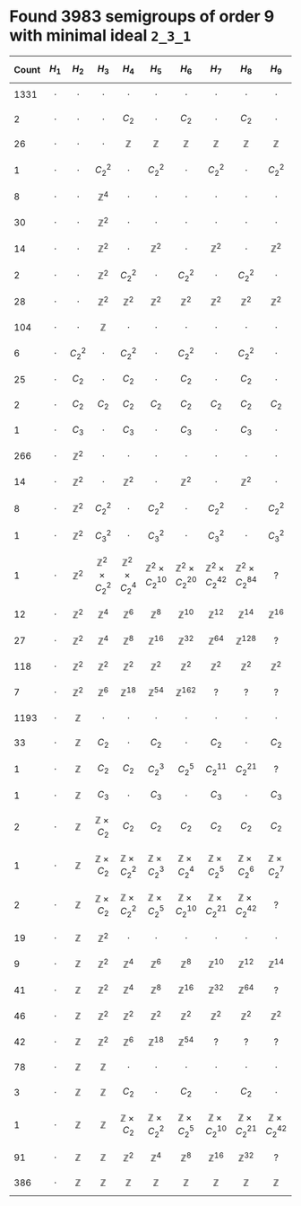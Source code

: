 # Found 3983 semigroups of order 9 with minimal ideal `2_3_1`


Count | $$H_{1}$$ | $$H_{2}$$ | $$H_{3}$$ | $$H_{4}$$ | $$H_{5}$$ | $$H_{6}$$ | $$H_{7}$$ | $$H_{8}$$ | $$H_{9}$$ | $$H_{10}$$
-- | -- | -- | -- | -- | -- | -- | -- | -- | -- | --
1331 | $$\cdot$$ | $$\cdot$$ | $$\cdot$$ | $$\cdot$$ | $$\cdot$$ | $$\cdot$$ | $$\cdot$$ | $$\cdot$$ | $$\cdot$$ | $$\cdot$$
2 | $$\cdot$$ | $$\cdot$$ | $$\cdot$$ | $$C_{2}$$ | $$\cdot$$ | $$C_{2}$$ | $$\cdot$$ | $$C_{2}$$ | $$\cdot$$ | $$C_{2}$$
26 | $$\cdot$$ | $$\cdot$$ | $$\cdot$$ | $$\mathbb{Z}$$ | $$\mathbb{Z}$$ | $$\mathbb{Z}$$ | $$\mathbb{Z}$$ | $$\mathbb{Z}$$ | $$\mathbb{Z}$$ | $$\mathbb{Z}$$
1 | $$\cdot$$ | $$\cdot$$ | $$C_{2}^{2}$$ | $$\cdot$$ | $$C_{2}^{2}$$ | $$\cdot$$ | $$C_{2}^{2}$$ | $$\cdot$$ | $$C_{2}^{2}$$ | $$\cdot$$
8 | $$\cdot$$ | $$\cdot$$ | $$\mathbb{Z}^{4}$$ | $$\cdot$$ | $$\cdot$$ | $$\cdot$$ | $$\cdot$$ | $$\cdot$$ | $$\cdot$$ | $$\cdot$$
30 | $$\cdot$$ | $$\cdot$$ | $$\mathbb{Z}^{2}$$ | $$\cdot$$ | $$\cdot$$ | $$\cdot$$ | $$\cdot$$ | $$\cdot$$ | $$\cdot$$ | $$\cdot$$
14 | $$\cdot$$ | $$\cdot$$ | $$\mathbb{Z}^{2}$$ | $$\cdot$$ | $$\mathbb{Z}^{2}$$ | $$\cdot$$ | $$\mathbb{Z}^{2}$$ | $$\cdot$$ | $$\mathbb{Z}^{2}$$ | $$\cdot$$
2 | $$\cdot$$ | $$\cdot$$ | $$\mathbb{Z}^{2}$$ | $$C_{2}^{2}$$ | $$\cdot$$ | $$C_{2}^{2}$$ | $$\cdot$$ | $$C_{2}^{2}$$ | $$\cdot$$ | $$C_{2}^{2}$$
28 | $$\cdot$$ | $$\cdot$$ | $$\mathbb{Z}^{2}$$ | $$\mathbb{Z}^{2}$$ | $$\mathbb{Z}^{2}$$ | $$\mathbb{Z}^{2}$$ | $$\mathbb{Z}^{2}$$ | $$\mathbb{Z}^{2}$$ | $$\mathbb{Z}^{2}$$ | $$\mathbb{Z}^{2}$$
104 | $$\cdot$$ | $$\cdot$$ | $$\mathbb{Z}$$ | $$\cdot$$ | $$\cdot$$ | $$\cdot$$ | $$\cdot$$ | $$\cdot$$ | $$\cdot$$ | $$\cdot$$
6 | $$\cdot$$ | $$C_{2}^{2}$$ | $$\cdot$$ | $$C_{2}^{2}$$ | $$\cdot$$ | $$C_{2}^{2}$$ | $$\cdot$$ | $$C_{2}^{2}$$ | $$\cdot$$ | $$C_{2}^{2}$$
25 | $$\cdot$$ | $$C_{2}$$ | $$\cdot$$ | $$C_{2}$$ | $$\cdot$$ | $$C_{2}$$ | $$\cdot$$ | $$C_{2}$$ | $$\cdot$$ | $$C_{2}$$
2 | $$\cdot$$ | $$C_{2}$$ | $$C_{2}$$ | $$C_{2}$$ | $$C_{2}$$ | $$C_{2}$$ | $$C_{2}$$ | $$C_{2}$$ | $$C_{2}$$ | $$C_{2}$$
1 | $$\cdot$$ | $$C_{3}$$ | $$\cdot$$ | $$C_{3}$$ | $$\cdot$$ | $$C_{3}$$ | $$\cdot$$ | $$C_{3}$$ | $$\cdot$$ | $$C_{3}$$
266 | $$\cdot$$ | $$\mathbb{Z}^{2}$$ | $$\cdot$$ | $$\cdot$$ | $$\cdot$$ | $$\cdot$$ | $$\cdot$$ | $$\cdot$$ | $$\cdot$$ | $$\cdot$$
14 | $$\cdot$$ | $$\mathbb{Z}^{2}$$ | $$\cdot$$ | $$\mathbb{Z}^{2}$$ | $$\cdot$$ | $$\mathbb{Z}^{2}$$ | $$\cdot$$ | $$\mathbb{Z}^{2}$$ | $$\cdot$$ | $$\mathbb{Z}^{2}$$
8 | $$\cdot$$ | $$\mathbb{Z}^{2}$$ | $$C_{2}^{2}$$ | $$\cdot$$ | $$C_{2}^{2}$$ | $$\cdot$$ | $$C_{2}^{2}$$ | $$\cdot$$ | $$C_{2}^{2}$$ | $$\cdot$$
1 | $$\cdot$$ | $$\mathbb{Z}^{2}$$ | $$C_{3}^{2}$$ | $$\cdot$$ | $$C_{3}^{2}$$ | $$\cdot$$ | $$C_{3}^{2}$$ | $$\cdot$$ | $$C_{3}^{2}$$ | $$\cdot$$
1 | $$\cdot$$ | $$\mathbb{Z}^{2}$$ | $$\mathbb{Z}^{2} \times C_{2}^{2}$$ | $$\mathbb{Z}^{2} \times C_{2}^{4}$$ | $$\mathbb{Z}^{2} \times C_{2}^{10}$$ | $$\mathbb{Z}^{2} \times C_{2}^{20}$$ | $$\mathbb{Z}^{2} \times C_{2}^{42}$$ | $$\mathbb{Z}^{2} \times C_{2}^{84}$$ | $$?$$ | $$?$$
12 | $$\cdot$$ | $$\mathbb{Z}^{2}$$ | $$\mathbb{Z}^{4}$$ | $$\mathbb{Z}^{6}$$ | $$\mathbb{Z}^{8}$$ | $$\mathbb{Z}^{10}$$ | $$\mathbb{Z}^{12}$$ | $$\mathbb{Z}^{14}$$ | $$\mathbb{Z}^{16}$$ | $$\mathbb{Z}^{18}$$
27 | $$\cdot$$ | $$\mathbb{Z}^{2}$$ | $$\mathbb{Z}^{4}$$ | $$\mathbb{Z}^{8}$$ | $$\mathbb{Z}^{16}$$ | $$\mathbb{Z}^{32}$$ | $$\mathbb{Z}^{64}$$ | $$\mathbb{Z}^{128}$$ | $$?$$ | $$?$$
118 | $$\cdot$$ | $$\mathbb{Z}^{2}$$ | $$\mathbb{Z}^{2}$$ | $$\mathbb{Z}^{2}$$ | $$\mathbb{Z}^{2}$$ | $$\mathbb{Z}^{2}$$ | $$\mathbb{Z}^{2}$$ | $$\mathbb{Z}^{2}$$ | $$\mathbb{Z}^{2}$$ | $$\mathbb{Z}^{2}$$
7 | $$\cdot$$ | $$\mathbb{Z}^{2}$$ | $$\mathbb{Z}^{6}$$ | $$\mathbb{Z}^{18}$$ | $$\mathbb{Z}^{54}$$ | $$\mathbb{Z}^{162}$$ | $$?$$ | $$?$$ | $$?$$ | $$?$$
1193 | $$\cdot$$ | $$\mathbb{Z}$$ | $$\cdot$$ | $$\cdot$$ | $$\cdot$$ | $$\cdot$$ | $$\cdot$$ | $$\cdot$$ | $$\cdot$$ | $$\cdot$$
33 | $$\cdot$$ | $$\mathbb{Z}$$ | $$C_{2}$$ | $$\cdot$$ | $$C_{2}$$ | $$\cdot$$ | $$C_{2}$$ | $$\cdot$$ | $$C_{2}$$ | $$\cdot$$
1 | $$\cdot$$ | $$\mathbb{Z}$$ | $$C_{2}$$ | $$C_{2}$$ | $$C_{2}^{3}$$ | $$C_{2}^{5}$$ | $$C_{2}^{11}$$ | $$C_{2}^{21}$$ | $$?$$ | $$?$$
1 | $$\cdot$$ | $$\mathbb{Z}$$ | $$C_{3}$$ | $$\cdot$$ | $$C_{3}$$ | $$\cdot$$ | $$C_{3}$$ | $$\cdot$$ | $$C_{3}$$ | $$\cdot$$
2 | $$\cdot$$ | $$\mathbb{Z}$$ | $$\mathbb{Z} \times C_{2}$$ | $$C_{2}$$ | $$C_{2}$$ | $$C_{2}$$ | $$C_{2}$$ | $$C_{2}$$ | $$C_{2}$$ | $$C_{2}$$
1 | $$\cdot$$ | $$\mathbb{Z}$$ | $$\mathbb{Z} \times C_{2}$$ | $$\mathbb{Z} \times C_{2}^{2}$$ | $$\mathbb{Z} \times C_{2}^{3}$$ | $$\mathbb{Z} \times C_{2}^{4}$$ | $$\mathbb{Z} \times C_{2}^{5}$$ | $$\mathbb{Z} \times C_{2}^{6}$$ | $$\mathbb{Z} \times C_{2}^{7}$$ | $$\mathbb{Z} \times C_{2}^{8}$$
2 | $$\cdot$$ | $$\mathbb{Z}$$ | $$\mathbb{Z} \times C_{2}$$ | $$\mathbb{Z} \times C_{2}^{2}$$ | $$\mathbb{Z} \times C_{2}^{5}$$ | $$\mathbb{Z} \times C_{2}^{10}$$ | $$\mathbb{Z} \times C_{2}^{21}$$ | $$\mathbb{Z} \times C_{2}^{42}$$ | $$?$$ | $$?$$
19 | $$\cdot$$ | $$\mathbb{Z}$$ | $$\mathbb{Z}^{2}$$ | $$\cdot$$ | $$\cdot$$ | $$\cdot$$ | $$\cdot$$ | $$\cdot$$ | $$\cdot$$ | $$\cdot$$
9 | $$\cdot$$ | $$\mathbb{Z}$$ | $$\mathbb{Z}^{2}$$ | $$\mathbb{Z}^{4}$$ | $$\mathbb{Z}^{6}$$ | $$\mathbb{Z}^{8}$$ | $$\mathbb{Z}^{10}$$ | $$\mathbb{Z}^{12}$$ | $$\mathbb{Z}^{14}$$ | $$?$$
41 | $$\cdot$$ | $$\mathbb{Z}$$ | $$\mathbb{Z}^{2}$$ | $$\mathbb{Z}^{4}$$ | $$\mathbb{Z}^{8}$$ | $$\mathbb{Z}^{16}$$ | $$\mathbb{Z}^{32}$$ | $$\mathbb{Z}^{64}$$ | $$?$$ | $$?$$
46 | $$\cdot$$ | $$\mathbb{Z}$$ | $$\mathbb{Z}^{2}$$ | $$\mathbb{Z}^{2}$$ | $$\mathbb{Z}^{2}$$ | $$\mathbb{Z}^{2}$$ | $$\mathbb{Z}^{2}$$ | $$\mathbb{Z}^{2}$$ | $$\mathbb{Z}^{2}$$ | $$\mathbb{Z}^{2}$$
42 | $$\cdot$$ | $$\mathbb{Z}$$ | $$\mathbb{Z}^{2}$$ | $$\mathbb{Z}^{6}$$ | $$\mathbb{Z}^{18}$$ | $$\mathbb{Z}^{54}$$ | $$?$$ | $$?$$ | $$?$$ | $$?$$
78 | $$\cdot$$ | $$\mathbb{Z}$$ | $$\mathbb{Z}$$ | $$\cdot$$ | $$\cdot$$ | $$\cdot$$ | $$\cdot$$ | $$\cdot$$ | $$\cdot$$ | $$\cdot$$
3 | $$\cdot$$ | $$\mathbb{Z}$$ | $$\mathbb{Z}$$ | $$C_{2}$$ | $$\cdot$$ | $$C_{2}$$ | $$\cdot$$ | $$C_{2}$$ | $$\cdot$$ | $$C_{2}$$
1 | $$\cdot$$ | $$\mathbb{Z}$$ | $$\mathbb{Z}$$ | $$\mathbb{Z} \times C_{2}$$ | $$\mathbb{Z} \times C_{2}^{2}$$ | $$\mathbb{Z} \times C_{2}^{5}$$ | $$\mathbb{Z} \times C_{2}^{10}$$ | $$\mathbb{Z} \times C_{2}^{21}$$ | $$\mathbb{Z} \times C_{2}^{42}$$ | $$\mathbb{Z} \times C_{2}^{85}$$
91 | $$\cdot$$ | $$\mathbb{Z}$$ | $$\mathbb{Z}$$ | $$\mathbb{Z}^{2}$$ | $$\mathbb{Z}^{4}$$ | $$\mathbb{Z}^{8}$$ | $$\mathbb{Z}^{16}$$ | $$\mathbb{Z}^{32}$$ | $$?$$ | $$?$$
386 | $$\cdot$$ | $$\mathbb{Z}$$ | $$\mathbb{Z}$$ | $$\mathbb{Z}$$ | $$\mathbb{Z}$$ | $$\mathbb{Z}$$ | $$\mathbb{Z}$$ | $$\mathbb{Z}$$ | $$\mathbb{Z}$$ | $$\mathbb{Z}$$
